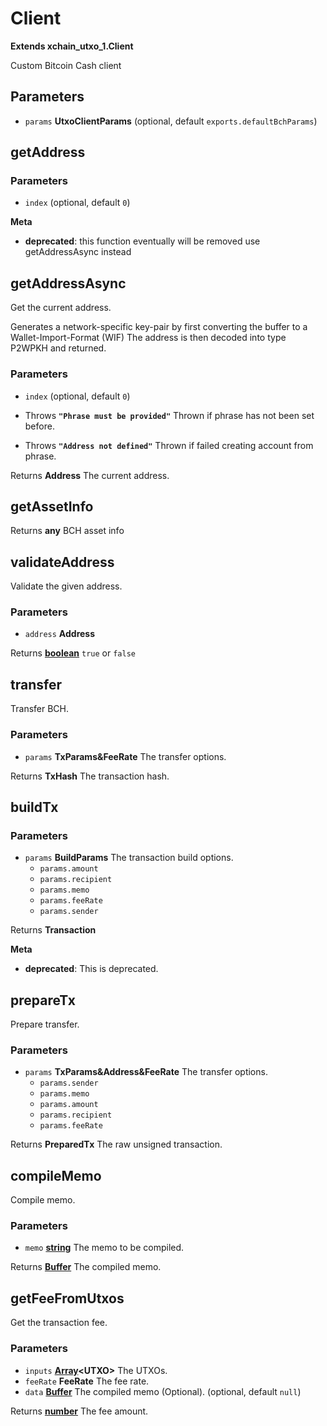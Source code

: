 # Client

**Extends xchain_utxo_1.Client**

Custom Bitcoin Cash client

## Parameters

-   `params` **UtxoClientParams**  (optional, default `exports.defaultBchParams`)

## getAddress

### Parameters

-   `index`   (optional, default `0`)

**Meta**

-   **deprecated**: this function eventually will be removed use getAddressAsync instead


## getAddressAsync

Get the current address.

Generates a network-specific key-pair by first converting the buffer to a Wallet-Import-Format (WIF)
The address is then decoded into type P2WPKH and returned.

### Parameters

-   `index`   (optional, default `0`)


-   Throws **`"Phrase must be provided"`** Thrown if phrase has not been set before.
-   Throws **`"Address not defined"`** Thrown if failed creating account from phrase.

Returns **Address** The current address.

## getAssetInfo

Returns **any** BCH asset info

## validateAddress

Validate the given address.

### Parameters

-   `address` **Address** 

Returns **[boolean][1]** `true` or `false`

## transfer

Transfer BCH.

### Parameters

-   `params` **TxParams&FeeRate** The transfer options.

Returns **TxHash** The transaction hash.

## buildTx

### Parameters

-   `params` **BuildParams** The transaction build options.
    -   `params.amount`  
    -   `params.recipient`  
    -   `params.memo`  
    -   `params.feeRate`  
    -   `params.sender`  

Returns **Transaction** 

**Meta**

-   **deprecated**: This is deprecated.


## prepareTx

Prepare transfer.

### Parameters

-   `params` **TxParams&Address&FeeRate** The transfer options.
    -   `params.sender`  
    -   `params.memo`  
    -   `params.amount`  
    -   `params.recipient`  
    -   `params.feeRate`  

Returns **PreparedTx** The raw unsigned transaction.

## compileMemo

Compile memo.

### Parameters

-   `memo` **[string][2]** The memo to be compiled.

Returns **[Buffer][3]** The compiled memo.

## getFeeFromUtxos

Get the transaction fee.

### Parameters

-   `inputs` **[Array][4]&lt;UTXO>** The UTXOs.
-   `feeRate` **FeeRate** The fee rate.
-   `data` **[Buffer][3]** The compiled memo (Optional). (optional, default `null`)

Returns **[number][5]** The fee amount.

[1]: https://developer.mozilla.org/docs/Web/JavaScript/Reference/Global_Objects/Boolean

[2]: https://developer.mozilla.org/docs/Web/JavaScript/Reference/Global_Objects/String

[3]: https://nodejs.org/api/buffer.html

[4]: https://developer.mozilla.org/docs/Web/JavaScript/Reference/Global_Objects/Array

[5]: https://developer.mozilla.org/docs/Web/JavaScript/Reference/Global_Objects/Number
